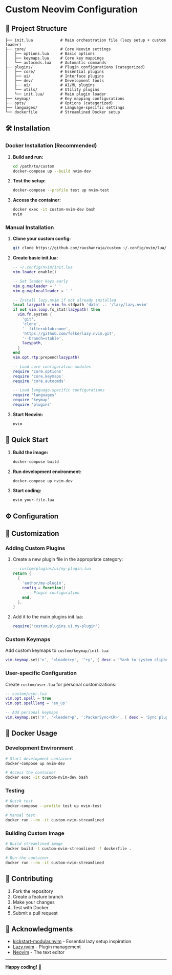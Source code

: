 # Custom Neovim Configuration

## 📁 Project Structure

```
├── init.lua            # Main orchestration file (lazy setup + custom loader)
├── core/               # Core Neovim settings
│   ├── options.lua     # Basic options
│   ├── keymaps.lua     # Core key mappings
│   └── autocmds.lua    # Automatic commands
├── plugins/            # Plugin configurations (categorized)
│   ├── core/           # Essential plugins
│   ├── ui/             # Interface plugins
│   ├── dev/            # Development tools
│   ├── ai/             # AI/ML plugins
│   └── utils/          # Utility plugins
│   └── init.lua/       # Main plugin loader
├── keymap/             # Key mapping configurations
├── opts/               # Options (categorized)
├── languages/          # Language-specific settings
└── dockerfile          # Streamlined Docker setup
```

## 🛠️ Installation

### Docker Installation (Recommended)

1. **Build and run:**
   ```bash
   cd /path/to/custom
   docker-compose up --build nvim-dev
   ```

2. **Test the setup:**
   ```bash
   docker-compose --profile test up nvim-test
   ```

3. **Access the container:**
   ```bash
   docker exec -it custom-nvim-dev bash
   nvim
   ```

### Manual Installation

1. **Clone your custom config:**
   ```bash
   git clone https://github.com/raushanraja/custom ~/.config/nvim/lua/custom
   ```

2. **Create basic init.lua:**
   ```lua
   -- ~/.config/nvim/init.lua
   vim.loader.enable()

   -- Set leader keys early
   vim.g.mapleader = ' '
   vim.g.maplocalleader = ' '

   -- Install lazy.nvim if not already installed
   local lazypath = vim.fn.stdpath 'data' .. '/lazy/lazy.nvim'
   if not vim.loop.fs_stat(lazypath) then
     vim.fn.system {
       'git',
       'clone',
       '--filter=blob:none',
       'https://github.com/folke/lazy.nvim.git',
       '--branch=stable',
       lazypath,
     }
   end
   vim.opt.rtp:prepend(lazypath)

   -- Load core configuration modules
   require 'core.options'
   require 'core.keymaps'
   require 'core.autocmds'

   -- Load language-specific configurations
   require 'languages'
   require 'keymap'
   require 'plugins'
   ```

3. **Start Neovim:**
   ```bash
   nvim
   ```

## 🚀 Quick Start

1. **Build the image:**
   ```bash
   docker-compose build
   ```

2. **Run development environment:**
   ```bash
   docker-compose up nvim-dev
   ```

3. **Start coding:**
   ```bash
   nvim your-file.lua
   ```

## ⚙️ Configuration

## 🔧 Customization

### Adding Custom Plugins

1. Create a new plugin file in the appropriate category:
   ```lua
   -- custom/plugins/ui/my-plugin.lua
   return {
     {
       'author/my-plugin',
       config = function()
         -- Plugin configuration
       end,
     },
   }
   ```

2. Add it to the main plugins init.lua:
   ```lua
   require('custom.plugins.ui.my-plugin')
   ```

### Custom Keymaps

Add custom keymaps to `custom/keymap/init.lua`:
```lua
vim.keymap.set('n', '<leader>y', '"+y', { desc = 'Yank to system clipboard' })
```

### User-specific Configuration

Create `custom/user.lua` for personal customizations:
```lua
-- custom/user.lua
vim.opt.spell = true
vim.opt.spelllang = 'en_us'

-- Add personal keymaps
vim.keymap.set('n', '<leader>p', ':PackerSync<CR>', { desc = 'Sync plugins' })
```

## 🐳 Docker Usage

### Development Environment
```bash
# Start development container
docker-compose up nvim-dev

# Access the container
docker exec -it custom-nvim-dev bash
```

### Testing
```bash
# Quick test
docker-compose --profile test up nvim-test

# Manual test
docker run --rm -it custom-nvim-streamlined
```

### Building Custom Image
```bash
# Build streamlined image
docker build -t custom-nvim-streamlined -f dockerfile .

# Run the container
docker run --rm -it custom-nvim-streamlined
```

## 🤝 Contributing

1. Fork the repository
2. Create a feature branch
3. Make your changes
4. Test with Docker
5. Submit a pull request

## 🙏 Acknowledgments

- [kickstart-modular.nvim](https://github.com/dam9000/kickstart-modular.nvim) - Essential lazy setup inspiration
- [Lazy.nvim](https://github.com/folke/lazy.nvim) - Plugin management
- [Neovim](https://neovim.io/) - The text editor

---

**Happy coding!** 🎉
